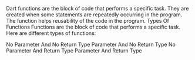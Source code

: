 Dart functions are the block of code that performs a specific task. They are created when some statements are repeatedly occurring in the program. The function helps reusability of the code in the program. Types Of Functions
Functions are the block of code that performs a specific task. Here are different types of functions:

No Parameter And No Return Type
Parameter And No Return Type
No Parameter And Return Type
Parameter And Return Type

